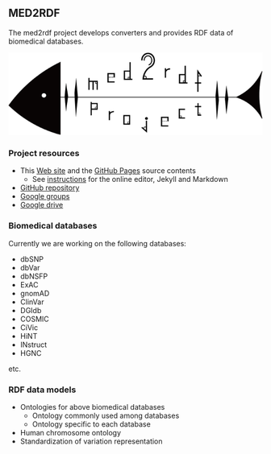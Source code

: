 ## MED2RDF

The med2rdf project develops converters and provides RDF data of biomedical databases.

![](assets/med2rdf_logo.png)

### Project resources

* This [Web site](http://www.med2rdf.org/) and the [GitHub Pages](https://github.com/med2rdf/website) source contents
  * See [instructions](USAGE) for the online editor, Jekyll and Markdown
* [GitHub repository](https://github.com/med2rdf)
* [Google groups](https://groups.google.com/forum/#!forum/med2rdf)
* [Google drive](https://drive.google.com/open?id=0B-rUd_Q0C7HvdmJaaVBoT1QtSTA)

### Biomedical databases

Currently we are working on the following databases:

* dbSNP
* dbVar
* dbNSFP
* ExAC
* gnomAD
* ClinVar
* DGIdb
* COSMIC
* CiVic
* HiNT
* INstruct
* HGNC

etc.

### RDF data models

* Ontologies for above biomedical databases
  * Ontology commonly used among databases
  * Ontology specific to each database
* Human chromosome ontology
* Standardization of variation representation

